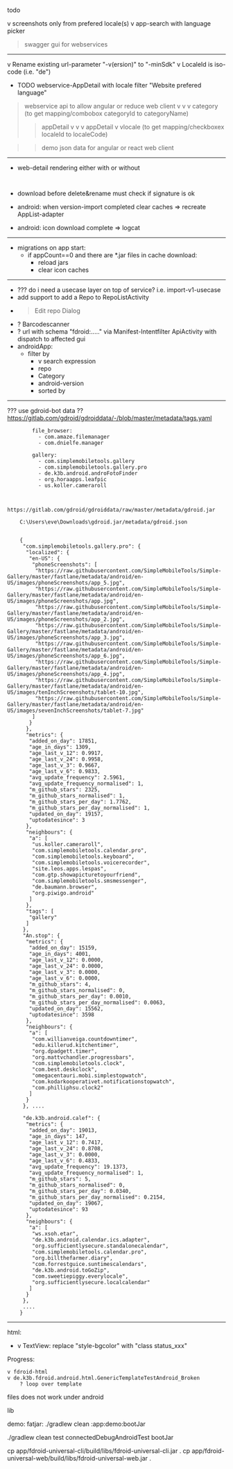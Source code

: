 todo

v screenshots only from prefered locale(s)
v app-search with language picker
> swagger gui for webservices
---------------

v Rename existing url-parameter "-v(ersion)" to "-minSdk"
v LocaleId is iso-code (i.e. "de")

* TODO webservice-AppDetail with locale filter  "Website prefered language"

> webservice api to allow angular or reduce web client
> v v v category (to get mapping/combobox categoryId to categoryName)
> > appDetail
> > v v v appDetail
> > v vlocale (to get mapping/checkboxex localeId to localeCode)

> > demo json data for angular or react web client

------

* web-detail rendering either with or without <pre>

* download before delete&rename must check if signature is ok

* android: when version-import completed clear caches => recreate AppList-adapter
* android: icon download complete => logcat

-----

* migrations on app start:
  * if appCount==0 and there are *.jar files in cache download:
    * reload jars
    * clear icon caches

------

* ??? do i need a usecase layer on top of service? i.e. import-v1-usecase
* add support to add a Repo to RepoListActivity
* > Edit repo Dialog
* ? Barcodescanner
* ? url with schema "fdroid:....." via Manifest-Intentfilter ApiActivity with dispatch to affected
  gui
* androidApp:
  * filter by
    * v search expression
    * repo
    * Category
    * android-version
    * sorted by

-----


??? use gdroid-bot data ??
https://gitlab.com/gdroid/gdroiddata/-/blob/master/metadata/tags.yaml

			file_browser:
			  - com.amaze.filemanager
			  - com.dnielfe.manager

			gallery:
			  - com.simplemobiletools.gallery
			  - com.simplemobiletools.gallery.pro
			  - de.k3b.android.androFotoFinder
			  - org.horaapps.leafpic
			  - us.koller.cameraroll
		

		https://gitlab.com/gdroid/gdroiddata/raw/master/metadata/gdroid.jar

		C:\Users\eve\Downloads\gdroid.jar/metadata/gdroid.json


		{
		 "com.simplemobiletools.gallery.pro": {
		  "localized": {
		   "en-US": {
			"phoneScreenshots": [
			 "https://raw.githubusercontent.com/SimpleMobileTools/Simple-Gallery/master/fastlane/metadata/android/en-US/images/phoneScreenshots/app_5.jpg", 
			 "https://raw.githubusercontent.com/SimpleMobileTools/Simple-Gallery/master/fastlane/metadata/android/en-US/images/phoneScreenshots/app.jpg", 
			 "https://raw.githubusercontent.com/SimpleMobileTools/Simple-Gallery/master/fastlane/metadata/android/en-US/images/phoneScreenshots/app_2.jpg", 
			 "https://raw.githubusercontent.com/SimpleMobileTools/Simple-Gallery/master/fastlane/metadata/android/en-US/images/phoneScreenshots/app_3.jpg", 
			 "https://raw.githubusercontent.com/SimpleMobileTools/Simple-Gallery/master/fastlane/metadata/android/en-US/images/phoneScreenshots/app_6.jpg", 
			 "https://raw.githubusercontent.com/SimpleMobileTools/Simple-Gallery/master/fastlane/metadata/android/en-US/images/phoneScreenshots/app_4.jpg", 
			 "https://raw.githubusercontent.com/SimpleMobileTools/Simple-Gallery/master/fastlane/metadata/android/en-US/images/tenInchScreenshots/tablet-10.jpg", 
			 "https://raw.githubusercontent.com/SimpleMobileTools/Simple-Gallery/master/fastlane/metadata/android/en-US/images/sevenInchScreenshots/tablet-7.jpg"
			]
		   }
		  }, 
		  "metrics": {
		   "added_on_day": 17851, 
		   "age_in_days": 1309, 
		   "age_last_v_12": 0.9917, 
		   "age_last_v_24": 0.9958, 
		   "age_last_v_3": 0.9667, 
		   "age_last_v_6": 0.9833, 
		   "avg_update_frequency": 2.5961, 
		   "avg_update_frequency_normalised": 1, 
		   "m_github_stars": 2325, 
		   "m_github_stars_normalised": 1, 
		   "m_github_stars_per_day": 1.7762, 
		   "m_github_stars_per_day_normalised": 1, 
		   "updated_on_day": 19157, 
		   "uptodatesince": 3
		  }, 
		  "neighbours": {
		   "a": [
			"us.koller.cameraroll", 
			"com.simplemobiletools.calendar.pro", 
			"com.simplemobiletools.keyboard", 
			"com.simplemobiletools.voicerecorder", 
			"site.leos.apps.lespas", 
			"com.gtp.showapicturetoyourfriend", 
			"com.simplemobiletools.smsmessenger", 
			"de.baumann.browser", 
			"org.piwigo.android"
		   ]
		  }, 
		  "tags": [
		   "gallery"
		  ]
		 }, 
		 "An.stop": {
		  "metrics": {
		   "added_on_day": 15159, 
		   "age_in_days": 4001, 
		   "age_last_v_12": 0.0000, 
		   "age_last_v_24": 0.0000, 
		   "age_last_v_3": 0.0000, 
		   "age_last_v_6": 0.0000, 
		   "m_github_stars": 4, 
		   "m_github_stars_normalised": 0, 
		   "m_github_stars_per_day": 0.0010, 
		   "m_github_stars_per_day_normalised": 0.0063, 
		   "updated_on_day": 15562, 
		   "uptodatesince": 3598
		  }, 
		  "neighbours": {
		   "a": [
			"com.willianveiga.countdowntimer", 
			"edu.killerud.kitchentimer", 
			"org.dpadgett.timer", 
			"org.mattvchandler.progressbars", 
			"com.simplemobiletools.clock", 
			"com.best.deskclock", 
			"omegacentauri.mobi.simplestopwatch", 
			"com.kodarkooperativet.notificationstopwatch", 
			"com.philliphsu.clock2"
		   ]
		  }
		 }, ....
		 
		 "de.k3b.android.calef": {
		  "metrics": {
		   "added_on_day": 19013, 
		   "age_in_days": 147, 
		   "age_last_v_12": 0.7417, 
		   "age_last_v_24": 0.8708, 
		   "age_last_v_3": 0.0000, 
		   "age_last_v_6": 0.4833, 
		   "avg_update_frequency": 19.1373, 
		   "avg_update_frequency_normalised": 1, 
		   "m_github_stars": 5, 
		   "m_github_stars_normalised": 0, 
		   "m_github_stars_per_day": 0.0340, 
		   "m_github_stars_per_day_normalised": 0.2154, 
		   "updated_on_day": 19067, 
		   "uptodatesince": 93
		  }, 
		  "neighbours": {
		   "a": [
			"ws.xsoh.etar", 
			"de.k3b.android.calendar.ics.adapter", 
			"org.sufficientlysecure.standalonecalendar", 
			"com.simplemobiletools.calendar.pro", 
			"org.billthefarmer.diary", 
			"com.forrestguice.suntimescalendars", 
			"de.k3b.android.toGoZip", 
			"com.sweetiepiggy.everylocale", 
			"org.sufficientlysecure.localcalendar"
		   ]
		  }
		 }, 
		 .... 
		}

-----

html:

* v TextView: replace "style-bgcolor" with "class status_xxx"

Progress:

    v fdroid-html 
    v de.k3b.fdroid.android.html.GenericTemplateTestAndroid_Broken 
        ? loop over template

files does not work under android

lib

demo:
fatjar: ./gradlew clean :app:demo:bootJar

./gradlew clean test connectedDebugAndroidTest bootJar

cp app/fdroid-universal-cli/build/libs/fdroid-universal-cli.jar . cp
app/fdroid-universal-web/build/libs/fdroid-universal-web.jar .
 




